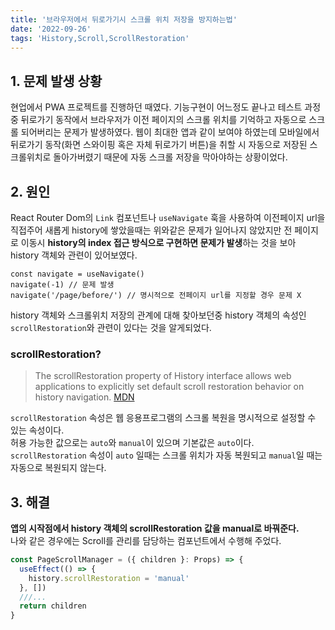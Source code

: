 ```yaml
---
title: '브라우저에서 뒤로가기시 스크롤 위치 저장을 방지하는법'
date: '2022-09-26'
tags: 'History,Scroll,ScrollRestoration'
---
```


## 1. 문제 발생 상황

현업에서 PWA 프로젝트를 진행하던 때였다. 기능구현이 어느정도 끝나고 테스트 과정중 뒤로가기 동작에서 브라우저가 이전 페이지의 스크롤 위치를 기억하고
자동으로 스크롤 되어버리는 문제가 발생하였다. 웹이 최대한 앱과 같이 보여야 하였는데 모바일에서 뒤로가기 동작(화면 스와이핑 혹은 자체 뒤로가기 버튼)을 취할 시
자동으로 저장된 스크롤위치로 돌아가버렸기 때문에 자동 스크롤 저장을 막아야하는 상황이었다.

## 2. 원인

React Router Dom의 `Link` 컴포넌트나 `useNavigate` 훅을 사용하여 이전페이지 url을 직접주어 새롭게 history에 쌓았을때는 위와같은 문제가 일어나지 않았지만
전 페이지로 이동시 **history의 index 접근 방식으로 구현하면 문제가 발생**하는 것을 보아 history 객체와 관련이 있어보였다.

```tsx
const navigate = useNavigate()
navigate(-1) // 문제 발생
navigate('/page/before/') // 명시적으로 전페이지 url를 지정할 경우 문제 X
```

history 객체와 스크롤위치 저장의 관계에 대해 찾아보던중 history 객체의 속성인 `scrollRestoration`와 관련이 있다는 것을 알게되었다.

### scrollRestoration?

> The scrollRestoration property of History interface allows web applications to explicitly set default scroll restoration behavior on history navigation. [MDN](https://developer.mozilla.org/en-US/docs/Web/API/History/scrollRestoration)

`scrollRestoration` 속성은 웹 응용프로그램의 스크롤 복원을 명시적으로 설정할 수 있는 속성이다.  
허용 가능한 값으로는 `auto`와 `manual`이 있으며 기본값은 `auto`이다.
`scrollRestoration` 속성이 `auto` 일때는 스크롤 위치가 자동 복원되고
`manual`일 때는 자동으로 복원되지 않는다.

## 3. 해결

**앱의 시작점에서 history 객체의 scrollRestoration 값을 manual로 바꿔준다.**  
나와 같은 경우에는 Scroll를 관리를 담당하는 컴포넌트에서 수행해 주었다.

```jsx
const PageScrollManager = ({ children }: Props) => {
  useEffect(() => {
    history.scrollRestoration = 'manual'
  }, [])
  ///...
  return children
}
```
